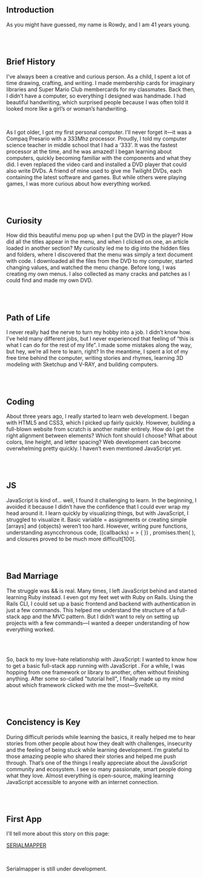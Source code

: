<script>
        import Personalia from './Personalia.svelte'
        import GrowthTags from './GrowthTags.svelte'
        import HobbiesTags from './HobbiesTags.svelte'
        import SoftSkillsTags from './SoftSkillsTags.svelte'
        import HardSkillsTags from './HardSkillsTags.svelte'
</script>

<Personalia />

<h2 class="about__heading">Introduction</h2>

<p class="about__paragraph">As you might have guessed, my name is Rowdy, and I am 41 years young.</p>

<main class="tags__wrapper text-center">

   <HobbiesTags />
   <SoftSkillsTags />
    <HardSkillsTags />
   <GrowthTags />
</main>

<br>
<br>

<h2 class="about__heading">Brief History</h2>

<p class="about__paragraph">I've always been a creative and curious person. As a child, I spent a lot of time <span class="drawing__span tag">drawing</span>, <span class="crafting__span tag">crafting</span>, and <span class="writing__span tag">writing</span>. I made membership cards for imaginary libraries and Super Mario Club membercards for my classmates. Back then, I didn’t have a computer, so everything I designed was handmade. I had beautiful handwriting, which surprised people because I was often told it looked more like a girl’s or woman’s handwriting.</p>

<br>

<p class="about__paragraph">As I got older, I got my first personal computer. I’ll never forget it—it was a <span class="compaq__span tag">Compaq Presario</span> with a <span class="mhz__span tag">333Mhz</span> processor. Proudly, I told my computer science teacher in middle school that I had a &lsquo;333&rsquo;. It was the fastest processor at the time, and he was amazed! I began learning about computers, quickly becoming familiar with the components and what they did. I even replaced the video card and installed a <span class="dvd__span tag">DVD</span> player that could also write DVDs. A friend of mine used to give me Twilight DVDs, each containing the latest software and games. But while others were playing games, I was more curious about how everything worked.</p>

<br>
<br>

<h2 class="about__heading">Curiosity</h2>

<p class="about__paragraph">How did this beautiful menu pop up when I put the DVD in the player? How did all the titles appear in the menu, and when I clicked on one, an article loaded in another section? My curiosity led me to dig into the hidden <span class="files__span tag">files</span> and <span class="folders__span tag">folders</span>, where I discovered that the menu was simply a text document with code. I downloaded all the files from the <span class="dvd__span tag">DVD</span> to my computer, started changing values, and watched the menu change. Before long, I was creating my own menus. I also collected as many cracks and patches as I could find and made my own DVD.</p>

<br>
<br>

<h2 class="about__heading">Path of Life</h2>

<p class="about__paragraph">I never really had the nerve to turn my hobby into a job. I didn’t know how. I’ve held many different jobs, but I never experienced that feeling of “this is what I can do for the rest of my life”. I made some mistakes along the way, but hey, we’re all here to learn, right? In the meantime, I spent a lot of my free time behind the computer, writing stories and rhymes, learning 3D modeling with <span class="sketchup__span tag">Sketchup</span> and <span class="vray__span tag">V-RAY</span>, and building computers.</p>

<br>
<br>

<h2 class="about__heading yellow">Coding</h2>

<p class="about__paragraph">About three years ago, I really started to learn web development. I began with <span class="html__span tag">HTML5</span> and <span class="css__span tag">CSS3</span>, which I picked up fairly quickly. However, building a full-blown website from scratch is another matter entirely. How do I get the right alignment between elements? Which font should I choose? What about colors, line height, and letter spacing? Web development can become overwhelming pretty quickly. I haven’t even mentioned <span class="javascript__span tag">JavaScript</span> yet.</p>

<br>
<br>

<h2 class="about__heading">JS</h2>

<p class="about__paragraph"><span class="javascript__span tag">JavaScript</span> is kind of… well, I found it challenging to learn. In the beginning, I avoided it because I didn’t have the confidence that I could ever wrap my head around it. I learn quickly by visualizing things, but with <span class="javascript__span tag">JavaScript</span>, I struggled to visualize it. Basic variable <span class="brackets__span tag">=</span> assignments or creating simple <span class="brackets__span tag">&lbrack;</span>arrays<span class="brackets__span tag">&rbrack;</span> and <span class="curly__span tag">&lbrace;</span>objects<span class="curly__span tag">&rbrace;</span> weren’t too hard. However, writing pure functions, understanding <span class="async__span tag">async</span>chronous code, <span class="callback__span tag">&lpar;</span><span class="callback__span tag">&lpar;</span>callbacks<span class="callback__span tag">&rpar;</span> <span class="arrow__span tag">&#61; &gt;</span>  <span class="curly__span tag">&lbrace; &rbrace;<span class="callback__span tag">&rpar;</span></span> , promises.<span class="async__span tag">then</span><span class="callback__span tag">&lpar;</span> <span class="callback__span tag">&rpar;</span>, and closures proved to be much more difficult<span class="brackets__span tag">&lbrack;</span>100<span class="brackets__span tag">&rbrack;</span>.</p>

<br>
<br>

<h2 class="about__heading">Bad Marriage</h2>

<p class="about__paragraph">The struggle was <span class="curly__span tag">&&</span>  is real. Many times, I left <span class="javascript__span tag">JavaScript</span> behind and started learning <span class="ruby__span tag">Ruby</span> instead. I even got my feet wet with <span class="rails__span tag">Ruby on Rails</span>. Using the Rails <span class="cli__span tag">CLI</span>, I could set up a basic frontend and backend with authentication in just a few commands. This helped me understand the structure of a full-stack app and the <span class="mvc__span tag">MVC</span> pattern. But I didn’t want to rely on setting up projects with a few commands—I wanted a deeper understanding of how everything worked.</p>

<br>
<br>

<p class="about__paragraph">So, back to my love-hate relationship with <span class="javascript__span tag">JavaScript</span>: I wanted to know how to get a basic full-stack app running with <span class="javascript__span tag">JavaScript</span> . For a while, I was hopping from one framework or library to another, often without finishing anything. After some so-called "tutorial hell", I finally made up my mind about which framework clicked with me the most—<span class="svelte__span tag">SvelteKit</span>.</p>

<br>
<br>

<h2 class="about__heading">Concistency is Key</h2>

<p class="about__paragraph">
During difficult periods while learning the basics, it really helped me to hear stories from other people about how they dealt with challenges, insecurity and the feeling of being stuck while learning <span class="dev__span tag">development</span>. I’m grateful to those amazing people who shared their stories and helped me push through. That’s one of the things I really appreciate about the <span class="javascript__span tag">JavaScript</span> <span class="community__span tag">community</span> and <span class="eco__span tag">ecosystem</span>. I see so many passionate, smart people doing what they love. Almost everything is <span class="open-source__span tag">open-source</span>, making learning <span class="javascript__span tag">JavaScript</span> accessible to anyone with an internet connection.
</p>

<br>
<br>

<h2 class="about__heading">First App</h2>

<p class="about__paragraph">I'll tell more about this story on this page:

<a class="about__serialmapper__link" href="/app/private">SERIALMAPPER</a>

</p>

<br>

<p class="about__paragraph">Serialmapper is still under development.</p>
